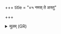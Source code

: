 +++
title = "०५ नमस् ते अस्तु"

+++
<details><summary>मूलम् (GR)</summary>

नमस् ते अस्तु नारद-  
-अनुष्ठ विदुषे वशा । +++(read anuṣṭhu?)+++  
कतमासां भीमतमा  
याम् अदत्त्वा पराभवेत् ॥
</details>